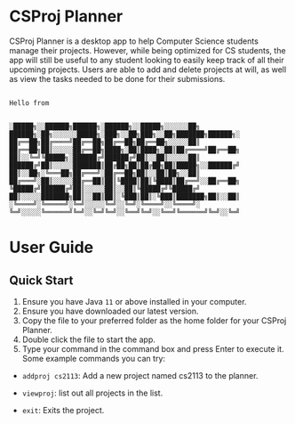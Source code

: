# CSProj Planner

CSProj Planner is a desktop app to help Computer Science students manage their projects. However, while being optimized for CS students, the app will still be useful to any student looking to easily keep track of all their upcoming projects. Users are able to add and delete projects at will, as well as view the tasks needed to be done for their submissions.

   ```
   
   Hello from


░█████╗░░██████╗██████╗░██████╗░░█████╗░░░░░░██╗  ██████╗░██╗░░░░░░█████╗░███╗░░██╗███╗░░██╗███████╗██████╗░
██╔══██╗██╔════╝██╔══██╗██╔══██╗██╔══██╗░░░░░██║  ██╔══██╗██║░░░░░██╔══██╗████╗░██║████╗░██║██╔════╝██╔══██╗
██║░░╚═╝╚█████╗░██████╔╝██████╔╝██║░░██║░░░░░██║  ██████╔╝██║░░░░░███████║██╔██╗██║██╔██╗██║█████╗░░██████╔╝
██║░░██╗░╚═══██╗██╔═══╝░██╔══██╗██║░░██║██╗░░██║  ██╔═══╝░██║░░░░░██╔══██║██║╚████║██║╚████║██╔══╝░░██╔══██╗
╚█████╔╝██████╔╝██║░░░░░██║░░██║╚█████╔╝╚█████╔╝  ██║░░░░░███████╗██║░░██║██║░╚███║██║░╚███║███████╗██║░░██║
░╚════╝░╚═════╝░╚═╝░░░░░╚═╝░░╚═╝░╚════╝░░╚════╝░  ╚═╝░░░░░╚══════╝╚═╝░░╚═╝╚═╝░░╚══╝╚═╝░░╚══╝╚══════╝╚═╝░░╚═╝
   
   ```

# User Guide

## Quick Start

1. Ensure you have Java  `11` or above installed in your computer.
2. Ensure you have downloaded our latest version.
3. Copy the file to your preferred folder as the home folder for your CSProj Planner.
4. Double click the file to start the app.
5. Type your command in the command box and press Enter to execute it. Some example commands you can try:

- `addproj cs2113`: Add a new project named cs2113 to the planner.
  
- `viewproj`: list out all projects in the list.
  
- `exit`: Exits the project.

